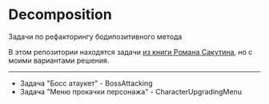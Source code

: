 # Decomposition
Задачи по рефакторингу бодипозитивного метода

В этом репозитории находятся задачи [из книги Романа Сакутина](http://csharpbook.sakutin.ru/), но с моими вариантами решения.

***

* Задача "Босс атаукет" - BossAttacking
* Задача "Меню прокачки персонажа" - CharacterUpgradingMenu
